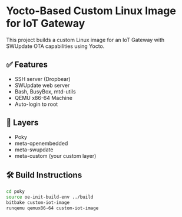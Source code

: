 # Yocto-Based Custom Linux Image for IoT Gateway

This project builds a custom Linux image for an IoT Gateway with SWUpdate OTA capabilities using Yocto.

## ✅ Features
- SSH server (Dropbear)
- SWUpdate web server
- Bash, BusyBox, mtd-utils
- QEMU x86-64 Machine
- Auto-login to root

## 🧱 Layers
- Poky
- meta-openembedded
- meta-swupdate
- meta-custom (your custom layer)

## 🛠️ Build Instructions

```bash
cd poky
source oe-init-build-env ../build
bitbake custom-iot-image
runqemu qemux86-64 custom-iot-image
